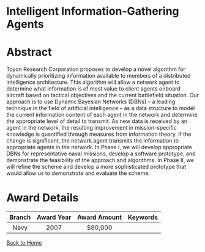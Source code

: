 
Intelligent Information-Gathering Agents
========================================

# Abstract


Toyon Research Corporation proposes to develop a novel algorithm for dynamically prioritizing information available to members of a distributed intelligence architecture. This algorithm will allow a network agent to determine what information is of most value to client agents onboard aircraft based on tactical objectives and the current battlefield situation. Our approach is to use Dynamic Bayesian Networks (DBNs) – a leading technique in the field of artificial intelligence – as a data structure to model the current information content of each agent in the network and determine the appropriate level of detail to transmit. As new data is received by an agent in the network, the resulting improvement in mission-specific knowledge is quantified through measures from information theory. If the change is significant, the network agent transmits the information to appropriate agents in the network. In Phase I, we will develop appropriate DBNs for representative naval missions, develop a software prototype, and demonstrate the feasibility of the approach and algorithms. In Phase II, we will refine the scheme and develop a more sophisticated prototype that would allow us to demonstrate and evaluate the scheme.  

# Award Details

|Branch|Award Year|Award Amount|Keywords|
| :---: | :---: | :---: | :---: |
|Navy|2007|$80,000||
  
  


[Back to Home](https://github.com/chrischow/dod_sbir_awards/Reports/DJ/#1875)